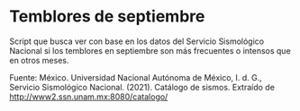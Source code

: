 # Temblores de septiembre

Script que busca ver con base en los datos del Servicio Sismológico Nacional si los temblores en septiembre son más frecuentes o intensos que en otros meses.

Fuente:
México. Universidad Nacional Autónoma de México, I. d. G., Servicio Sismológico Nacional. (2021). Catálogo de sismos. Extraído de http://www2.ssn.unam.mx:8080/catalogo/
